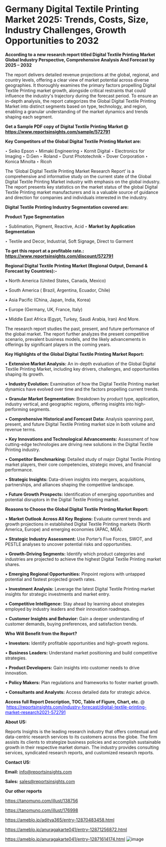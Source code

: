 # Germany Digital Textile Printing Market 2025: Trends, Costs, Size, Industry Challenges, Growth Opportunities to 2032

<strong>According to a new research report titled Digital Textile Printing Market Global Industry Perspective, Comprehensive Analysis And Forecast by 2025 – 2032</strong>

The report delivers detailed revenue projections at the global, regional, and country levels, offering a clear view of market potential across diverse geographies. It thoroughly examines the primary factors propelling Digital Textile Printing market growth, alongside critical restraints that could influence the industry's trajectory during the forecast period. To ensure an in-depth analysis, the report categorizes the Global Digital Textile Printing Market into distinct segments based on type, technology, and region, enabling a granular understanding of the market dynamics and trends shaping each segment.

<strong>Get a Sample PDF copy of Digital Textile Printing Market </strong><strong>@<a href=https://www.reportsinsights.com/sample/572791 style=color:#0000ff;> https://www.reportsinsights.com/sample/572791</a></strong></font>

<strong>Key Competitors of the Global Digital Textile Printing Market are:</strong>

‣ Seiko Epson
‣ Mimaki Engineering
‣ Kornit Digital
‣ Electronics for Imaging
‣ D.Gen
‣ Roland
‣ Durst Phototechnik
‣ Dover Corporation
‣ Konica Minolta
‣ Ricoh

The ‘Global Digital Textile Printing Market Research Report’ is a comprehensive and informative study on the current state of the Global Digital Textile Printing Market industry with emphasis on the global industry. The report presents key statistics on the market status of the global Digital Textile Printing market manufacturers and is a valuable source of guidance and direction for companies and individuals interested in the industry.

<strong>Digital Textile Printing Industry Segmentation covered are:</strong>

<strong>Product Type Segmentation</strong>

‣ Sublimation, Pigment, Reactive, Acid
‣ 
<strong>Market by Application Segmentation</strong>

‣ Textile and Decor, Industrial, Soft Signage, Direct to Garment

<strong>To get this report at a profitable rate.: <a href=https://www.reportsinsights.com/discount/572791 style=color:#0000ff;>https://www.reportsinsights.com/discount/572791</a></strong></font>

<strong>Regional Digital Textile Printing Market (Regional Output, Demand &amp; Forecast by Countries):-</strong>

• North America (United States, Canada, Mexico)

• South America ( Brazil, Argentina, Ecuador, Chile)

• Asia Pacific (China, Japan, India, Korea)

• Europe (Germany, UK, France, Italy)

• Middle East Africa (Egypt, Turkey, Saudi Arabia, Iran) And More.

The research report studies the past, present, and future performance of the global market. The report further analyzes the present competitive scenario, prevalent business models, and the likely advancements in offerings by significant players in the coming years.

<strong>Key Highlights of the Global Digital Textile Printing Market Report:</strong>

• <strong>Extensive Market Analysis:</strong> An in-depth evaluation of the Global Digital Textile Printing Market, including key drivers, challenges, and opportunities shaping its growth.

• <strong>Industry Evolution:</strong> Examination of how the Digital Textile Printing market dynamics have evolved over time and the factors propelling current trends.

• <strong>Granular Market Segmentation:</strong> Breakdown by product type, application, industry vertical, and geographic regions, offering insights into high-performing segments.

• <strong>Comprehensive Historical and Forecast Data:</strong> Analysis spanning past, present, and future Digital Textile Printing market size in both volume and revenue terms.

• <strong>Key Innovations and Technological Advancements:</strong> Assessment of how cutting-edge technologies are driving new solutions in the Digital Textile Printing industry.

• <strong>Competitor Benchmarking:</strong> Detailed study of major Digital Textile Printing market players, their core competencies, strategic moves, and financial performance.

• <strong>Strategic Insights:</strong> Data-driven insights into mergers, acquisitions, partnerships, and alliances shaping the competitive landscape.

• <strong>Future Growth Prospects:</strong> Identification of emerging opportunities and potential disruptors in the Digital Textile Printing market.

<strong>Reasons to Choose the Global Digital Textile Printing Market Report:</strong>

• <strong>Market Outlook Across All Key Regions:</strong> Evaluate current trends and growth projections in established Digital Textile Printing markets (North America, Europe) and emerging economies (APAC, MEA).

• <strong>Strategic Industry Assessment:</strong> Use Porter’s Five Forces, SWOT, and PESTLE analyses to uncover potential risks and opportunities.

• <strong>Growth-Driving Segments:</strong> Identify which product categories and industries are projected to achieve the highest Digital Textile Printing market shares.

• <strong>Emerging Regional Opportunities:</strong> Pinpoint regions with untapped potential and fastest projected growth rates.

• <strong>Investment Analysis:</strong> Leverage the latest Digital Textile Printing market insights for strategic investments and market entry.

• <strong>Competitive Intelligence:</strong> Stay ahead by learning about strategies employed by industry leaders and their innovation roadmaps.

• <strong>Customer Insights and Behavior:</strong> Gain a deeper understanding of customer demands, buying preferences, and satisfaction trends.

<strong>Who Will Benefit from the Report?</strong>

• <strong>Investors:</strong> Identify profitable opportunities and high-growth regions.

• <strong>Business Leaders:</strong> Understand market positioning and build competitive strategies.

• <strong>Product Developers:</strong> Gain insights into customer needs to drive innovation.

• <strong>Policy Makers:</strong> Plan regulations and frameworks to foster market growth.

• <strong>Consultants and Analysts:</strong> Access detailed data for strategic advice.
</ul>
<strong>Access full Report Description, TOC, Table of Figure, Chart, etc. </strong>@  <a href=https://reportsinsights.com/industry-forecast/digital-textile-printing-market-research2021-572791 style=color:#0000ff;>https://reportsinsights.com/industry-forecast/digital-textile-printing-market-research2021-572791</a></font>

<strong><strong>About US</strong>:</strong>

Reports Insights is the leading research industry that offers contextual and data-centric research services to its customers across the globe. The firm assists its clients to strategize business policies and accomplish sustainable growth in their respective market domain. The industry provides consulting services, syndicated research reports, and customized research reports.

<strong>Contact US:</strong>

<p class=""""><b>Email:</b> <a href=mailto:info@reportsinsights.com>info@reportsinsights.com</a></p>
<p class=""""><b>Sales:</b> <a href=mailto:sales@reportsinsights.com>sales@reportsinsights.com</a></p>

<strong>Our other reports</strong>

<a href=https://tanomuno.com/illust/138756>https://tanomuno.com/illust/138756</a>

<a href=https://tanomuno.com/illust/176998>https://tanomuno.com/illust/176998</a>

<a href=https://ameblo.jp/aditya365/entry-12870483458.html>https://ameblo.jp/aditya365/entry-12870483458.html</a>

<a href=https://ameblo.jp/anuragakarte041/entry-12871256872.html>https://ameblo.jp/anuragakarte041/entry-12871256872.html</a>

<a href=https://ameblo.jp/anuragakarte041/entry-12871614174.html>https://ameblo.jp/anuragakarte041/entry-12871614174.html</a>
![image](https://github.com/user-attachments/assets/f86056da-efa1-457d-b38f-67046203adf4)

